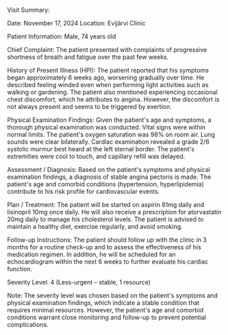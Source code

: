 Visit Summary:

Date: November 17, 2024
Location: Evijärvi Clinic

Patient Information:
Male, 74 years old

Chief Complaint:
The patient presented with complaints of progressive shortness of breath and fatigue over the past few weeks.

History of Present Illness (HPI):
The patient reported that his symptoms began approximately 6 weeks ago, worsening gradually over time. He described feeling winded even when performing light activities such as walking or gardening. The patient also mentioned experiencing occasional chest discomfort, which he attributes to angina. However, the discomfort is not always present and seems to be triggered by exertion.

Physical Examination Findings:
Given the patient's age and symptoms, a thorough physical examination was conducted. Vital signs were within normal limits. The patient's oxygen saturation was 98% on room air. Lung sounds were clear bilaterally. Cardiac examination revealed a grade 2/6 systolic murmur best heard at the left sternal border. The patient's extremities were cool to touch, and capillary refill was delayed.

Assessment / Diagnosis:
Based on the patient's symptoms and physical examination findings, a diagnosis of stable angina pectoris is made. The patient's age and comorbid conditions (hypertension, hyperlipidemia) contribute to his risk profile for cardiovascular events.

Plan / Treatment:
The patient will be started on aspirin 81mg daily and lisinopril 10mg once daily. He will also receive a prescription for atorvastatin 20mg daily to manage his cholesterol levels. The patient is advised to maintain a healthy diet, exercise regularly, and avoid smoking.

Follow-up Instructions:
The patient should follow up with the clinic in 3 months for a routine check-up and to assess the effectiveness of his medication regimen. In addition, he will be scheduled for an echocardiogram within the next 6 weeks to further evaluate his cardiac function.

Severity Level: 4 (Less-urgent – stable, 1 resource)

Note: The severity level was chosen based on the patient's symptoms and physical examination findings, which indicate a stable condition that requires minimal resources. However, the patient's age and comorbid conditions warrant close monitoring and follow-up to prevent potential complications.